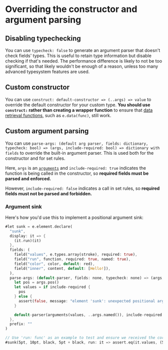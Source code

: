 # Overriding the constructor and argument parsing

## Disabling typechecking

You can use `typecheck: false` to generate an argument parser that doesn't check fields' types. This is useful to retain type information but disable checking if that's needed. The performance difference is likely to not be too significant, so that likely wouldn't be enough of a reason, unless too many advanced typesystem features are used.

## Custom constructor

You can use `construct: default-constructor => (..args) => value` to override the default constructor for your custom type. **You should use `construct:` rather than creating a wrapper function** to ensure that [data retrieval functions](../../misc/reference/data.md), such as `e.data(func)`, still work.

## Custom argument parsing

You can use `parse-args: (default arg parser, fields: dictionary, typecheck: bool) => (args, include-required: bool) => dictionary with fields` to override the built-in argument parser. This is used both for the constructor and for set rules.

Here, `args` is an [`arguments`](https://typst.app/docs/reference/foundations/arguments/) and `include-required: true` indicates the function is being called in the constructor, so **required fields must be parsed and enforced.**

However, `include-required: false` indicates a call in set rules, so **required fields must not be parsed and forbidden.**

### Argument sink

Here's how you'd use this to implement a positional argument sink:

```rs
#let sunk = e.element.declare(
  "sunk",
  display: it => {
    (it.run)(it)
  },
  fields: (
    field("values", e.types.array(stroke), required: true),
    field("run", function, required: true, named: true),
    field("color", color, default: red),
    field("inner", content, default: [Hello!]),
  ),
  parse-args: (default-parser, fields: none, typecheck: none) => (args, include-required: false) => {
    let pos = args.pos()
    let values = if include-required {
      pos
    } else {
      assert(false, message: "element 'sunk': unexpected positional arguments\n  hint: these can only be passed to the constructor")
    }

    default-parser(arguments(values, ..args.named()), include-required: include-required)
  },
  prefix: ""
)

// Use 'run: func' as an example to test and ensure we received the correct fields
#sunk(5pt, 10pt, black, 5pt + black, run: it => assert.eq(it.values, (5pt, 10pt, black, 5pt + black).map(stroke)))
```

